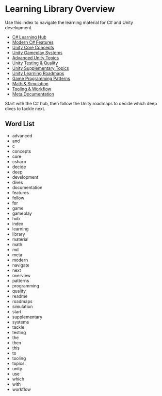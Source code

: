 # Learning Library Overview

Use this index to navigate the learning material for C# and Unity development.

- [C# Learning Hub](csharp/README.md)
- [Modern C# Features](modern-csharp/README.md)
- [Unity Core Concepts](unity-core/README.md)
- [Unity Gameplay Systems](unity-gameplay/README.md)
- [Advanced Unity Topics](unity-advanced/README.md)
- [Unity Testing & Quality](unity-testing-quality/README.md)
- [Unity Supplementary Topics](unity-supplementary/README.md)
- [Unity Learning Roadmaps](unity-roadmaps/README.md)
- [Game Programming Patterns](game-programming-patterns/README.md)
- [Math & Simulation](math-simulation/README.md)
- [Tooling & Workflow](tooling-workflow/README.md)
- [Meta Documentation](meta/README.md)

Start with the C# hub, then follow the Unity roadmaps to decide which deep dives to tackle next.

## Word List
- advanced
- and
- c
- concepts
- core
- csharp
- decide
- deep
- development
- dives
- documentation
- features
- follow
- for
- game
- gameplay
- hub
- index
- learning
- library
- material
- math
- md
- meta
- modern
- navigate
- next
- overview
- patterns
- programming
- quality
- readme
- roadmaps
- simulation
- start
- supplementary
- systems
- tackle
- testing
- the
- then
- this
- to
- tooling
- topics
- unity
- use
- which
- with
- workflow
